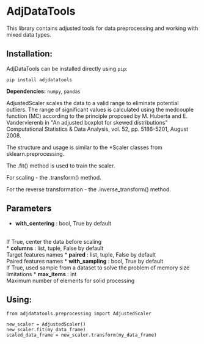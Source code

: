 # AdjDataTools

This library contains adjusted tools for data preprocessing and working with mixed data types.

## Installation:
AdjDataTools can be installed directly using `pip`:
```
pip install adjdatatools
```

**Dependencies:** `numpy`, `pandas`

AdjustedScaler scales the data to a valid range to eliminate potential 
outliers. The range of significant values is calculated using the 
medcouple function (MC) according to the principle proposed by 
M. Huberta and E. Vandervierenb in "An adjusted boxplot for skewed 
distributions" Computational Statistics & Data Analysis, vol. 52, 
pp. 5186-5201, August 2008.

The structure and usage is similar to the *Scaler classes from 
sklearn.preprocessing.

The .fit() method is used to train the scaler.

For scaling - the .transform() method.

For the reverse transformation - the .inverse_transform() method.

## Parameters
* <b>with_centering</b> : bool, True by default
<br>
If True, center the data before scaling
<br>
* <b>columns</b> : list, tuple, False by default
<br>
Target features names
* <b>paired</b> : list, tuple, False by default
<br>
Paired features names
* <b>with_sampling</b> : bool, True by default
<br>
If True, used sample from a dataset to solve the problem of memory size limitations
* <b>max_items</b> : int
<br>
Maximum number of elements for solid processing

## Using:
```
from adjdatatools.preprocessing import AdjustedScaler

new_scaler = AdjustedScaler()
new_scaler.fit(my_data_frame)
scaled_data_frame = new_scaler.transform(my_data_frame)
```
